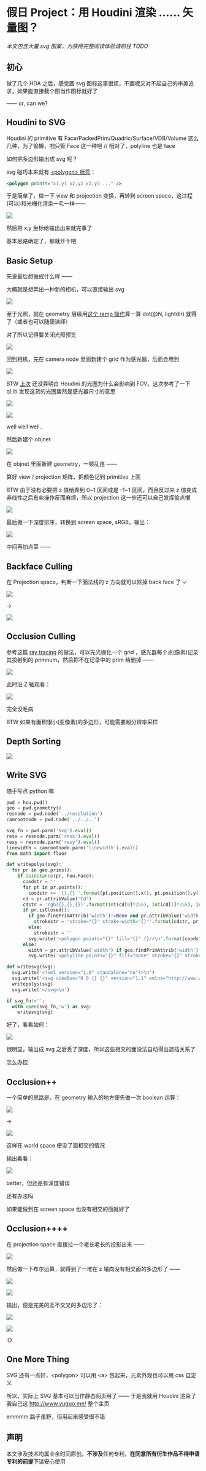 # 假日 Project：用 Houdini 渲染 …… 矢量图？


*本文包含大量 svg 图案，为获得完整阅读体验请前往 TODO*

## 初心

做了几个 HDA 之后，感觉画 svg 图标这事很烦，不画呢又对不起自己的审美追求，如果能直接截个图当作图标就好了

—— or, can we?

## Houdini to SVG

Houdini 的 primitive 有 Face/PackedPrim/Quadric/Surface/VDB/Volume 这么几种，为了偷懒，咱只管 Face 这一种吧 // 哦对了，polyline 也是 face

如何把多边形输出成 svg 呢？

svg 碰巧本来就有 [&lt;polygon&gt; 标签](https://developer.mozilla.org/en-US/docs/Web/SVG/Element/polygon)：

```svg
<polygon points="x1,y1 x2,y2 x3,y3 ..." />
```

于是简单了，做一下 view 和 projection 变换，再转到 screen space，这过程(可以)和光栅化渲染一毛一样——

![](20191003104252237_23802.png)

然后把 x,y 坐标给输出出来就完事了

基本思路确定了，那就开干吧


## Basic Setup

先说最后想做成什么样 ——

大概就是想弄出一种新的相机，可以直接输出 svg


![](20191003160243392_19021.png)


至于光照，就在 geometry 层级用[这个 ramp 操作](https://zhuanlan.zhihu.com/p/79744374)算一算 dot(@N, lightdir) 就得了（或者也可以随便演绎）

对了所以记得要关闭光照预览

![](20191003163129659_30947.png)

回到相机，先在 camera node 里面新建个 grid 作为感光器，后面会用到

![](20191003161045993_10186.png)

BTW [上次](https://zhuanlan.zhihu.com/p/69301910) 还没弄明白 Houdini 的光圈为什么会影响到 FOV，这次参考了一下 qLib 发现这货的光圈居然是感光器尺寸的意思

![](20191003161350733_31914.png)

![](20191003161524529_2386.png)

well well well..

然后新建个 objnet

![](20191003160613696_24224.png)

在 objnet 里面新建 geometry，一顿乱连 —— 


算好 view / projection 矩阵，把颜色记到 primitive 上面

BTW 由于没有必要把 z 值给弄到 0~1 区间或是 -1~1 区间，而且反过来 z 值变成非线性之后有些操作反而麻烦，所以 projection 这一步还可以自己发挥偷点懒

![](20191003160846553_23141.png)

最后做一下深度排序，转换到 screen space, sRGB，输出：

![](20191003161844090_14902.png)



中间再加点菜 ——

## Backface Culling

在 Projection space，判断一下面法线的 z 方向就可以除掉 back face 了 ✓

![](20191003110335287_10977.png)

→

![](20191003110438317_30168.png)

## Occlusion Culling

参考这篇 [ray tracing](https://zhuanlan.zhihu.com/p/69301910) 的做法，可以先光栅化一个 grid ，感光器每个点(像素)记录其投射到的 primnum，然后把不在记录中的 prim 给删掉 ——

![](20191003110535971_23505.png)

此时沿 Z 轴观看：

![](20191003110644856_14456.png)

完全没毛病

BTW 如果有面积很小(亚像素)的多边形，可能需要超分辨率采样

## Depth Sorting

![](20191003111133623_3388.png)

## Write SVG

随手写点 python 嘛

```python
pwd = hou.pwd()
geo = pwd.geometry()
resnode = pwd.node('../resolution')
camrootnode = pwd.node('../../..')

svg_fn = pwd.parm('svg').eval()
resx = resnode.parm('resx').eval()
resy = resnode.parm('resy').eval()
linewidth = camrootnode.parm('linewidth').eval()
from math import floor

def writepolys(svg):
  for pr in geo.prims():
    if isinstance(pr, hou.Face):
      coodstr = ''
      for pt in pr.points():
        coodstr += '{},{} '.format(pt.position().x(), pt.position().y())
      cd = pr.attribValue('Cd')
      cdstr = 'rgb({},{},{})'.format(int(cd[0]*255), int(cd[1]*255), int(cd[2]*255))
      if pr.isClosed():
        if geo.findPrimAttrib('width')!=None and pr.attribValue('width')>0:
          strokestr = 'stroke="{}" stroke-width="{}"'.format(cdstr, pr.attribValue('width'))
        else:
          strokestr = ''
        svg.write('<polygon points="{}" fill="{}" {}/>\n'.format(coodstr, cdstr, strokestr))
      else:
        width = pr.attribValue('width') if geo.findPrimAttrib('width')!=None and pr.attribValue('width')>0 else linewidth
        svg.write('<polyline points="{}" fill="none" stroke="{}" stroke-width="{}" />\n'.format(coodstr, cdstr, width))

def writesvg(svg):
  svg.write('<?xml version="1.0" standalone="no"?>\n')
  svg.write('<svg viewBox="0 0 {} {}" version="1.1" xmlns="http://www.w3.org/2000/svg">\n'.format(resx, resy))
  writepolys(svg)
  svg.write('</svg>\n')

if svg_fn!='':
  with open(svg_fn,'w') as svg:
    writesvg(svg)
```

好了，看看如何：

![](20191003111652461_19322.png)

很明显，输出成 svg 之后丢了深度，所以这些相交的面没法自动得出遮挡关系了

怎么办捏

## Occlusion++

一个简单的思路是，在 geometry 输入的地方便先做一次 boolean 运算：

![](20191003112331953_9489.png)

→

![](20191003112414581_15747.png)

这样在 world space 便没了面相交的情况

输出看看：

![](20191003112613877_7671.png)

better，但还是有深度错误

还有办法吗

如果能做到在 screen space 也没有相交的面就好了

## Occlusion++++

在 projection space 直接拉一个老长老长的投影出来 ——

![](20191003113027506_29423.png)

然后做一下布尔运算，就得到了一堆在 z 轴向没有相交面的多边形了 ——

![](20191003113217242_30202.png)

![](20191003113248481_30770.png)

输出，便是完美的互不交叉的多边形了：

![](20191003153225357_22776.png)

![](20191003113403095_23538.png)

:D

## One More Thing

SVG 还有一点好，&lt;polygon&gt; 可以用 &lt;a&gt; 包起来，元素外观也可以用 css 自定义

所以，实际上 SVG 基本可以当作静态网页用了 —— 于是我就用 Houdini 渲染了我自己这 http://www.yuguo.me/ 整个主页

emmmm 路子虽野，但用起来感受很不错


## 声明

本文涉及技术均属业余时间原创，**不涉及**任何专利，**在同意所有衍生作品不得申请专利的前提下**请安心使用

